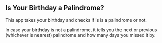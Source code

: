 ## Is Your Birthday a Palindrome?

This app takes your birthday and checks if is is a palindrome or not.

In case your birthday is not a palindrome, it tells you the next or previous (whichever is nearest) palindrome and how many days you missed it by.
